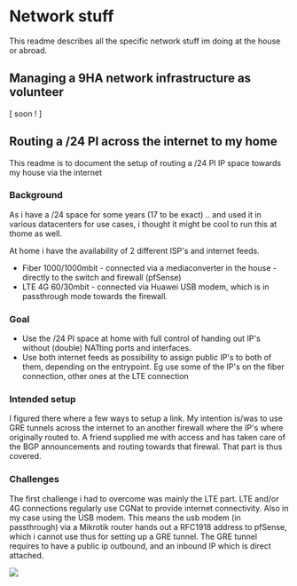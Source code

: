 # Network stuff

This readme describes all the specific network stuff im doing at the house or abroad.

## Managing a 9HA network infrastructure as volunteer

[ soon ! ]

## Routing a /24 PI across the internet to my home

This readme is to document the setup of routing a /24 PI IP space towards my house via the internet

### Background

As i have a /24 space for some years (17 to be exact) .. and used it in various datacenters for use cases, i thought it might be cool to run this at thome as well. 

At home i have the availability of 2 different ISP's and internet feeds.

- Fiber 1000/1000mbit - connected via a mediaconverter in the house - directly to the switch and firewall (pfSense) 
- LTE 4G 60/30mbit - connected via Huawei USB modem, which is in passthrough mode towards the firewall.

### Goal

- Use the /24 PI space at home with full control of handing out IP's without (double) NATting ports and interfaces.
- Use both internet feeds as possibility to assign public IP's to both of them, depending on the entrypoint. Eg use some of the IP's on the fiber connection, other ones at the LTE connection

### Intended setup

I figured there where a few ways to setup a link. My intention is/was to use GRE tunnels across the internet to an another firewall where the IP's where originally routed to. A friend supplied me with access and has taken care of the BGP announcements and routing towards that firewal. That part is thus covered.

### Challenges

The first challenge i had to overcome was mainly the LTE part. LTE and/or 4G connections regularly use CGNat to provide internet connectivity. Also in my case using the USB modem. This means the usb modem (in passthrough) via a Mikrotik router hands out a RFC1918 address to pfSense, which i cannot use thus for setting up a GRE tunnel. The GRE tunnel requires to have a public ip outbound, and an inbound IP which is direct attached. 

<img src="https://imgur.com/a/3vtqfUQ " /> 

